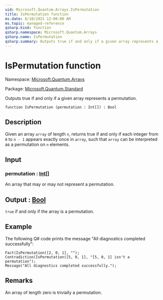 ```yaml
---
uid: Microsoft.Quantum.Arrays.IsPermutation
title: IsPermutation function
ms.date: 8/10/2021 12:00:00 AM
ms.topic: managed-reference
qsharp.kind: function
qsharp.namespace: Microsoft.Quantum.Arrays
qsharp.name: IsPermutation
qsharp.summary: Outputs true if and only if a given array represents a permutation.
---
```


# IsPermutation function

Namespace: [Microsoft.Quantum.Arrays](xref:Microsoft.Quantum.Arrays)

Package: [Microsoft.Quantum.Standard](https://nuget.org/packages/Microsoft.Quantum.Standard)


Outputs true if and only if a given array represents a permutation.

```qsharp
function IsPermutation (permutation : Int[]) : Bool
```


## Description

Given an array `array` of length `n`, returns true if and only ifeach integer from `0` to `n - 1` appears exactly once in `array`, suchthat `array` can be interpreted as a permutation on `n` elements.

## Input

### permutation : [Int](xref:microsoft.quantum.qsharp.valueliterals#int-literals)[]

An array that may or may not represent a permutation.



## Output : [Bool](xref:microsoft.quantum.qsharp.valueliterals#bool-literals)

`true` if and only if the array is a permutation.

## Example

The following Q# code prints the message "All diagnostics completedsuccessfully":```qsharpFact(IsPermutation([2, 0, 1], "");Contradiction(IsPermutation([5, 0, 1], "[5, 0, 1] isn't a permutation");Message("All diagnostics completed successfully.");```

## Remarks

An array of length zero is trivially a permutation.
